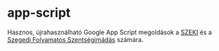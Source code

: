 # app-script

Hasznos, újrahasználható Google App Script megoldások a [SZEKI](http://kateketa.hu/) és a [Szegedi Folyamatos Szentségimádás](https://www.adoratio-szeged.hu/) számára.